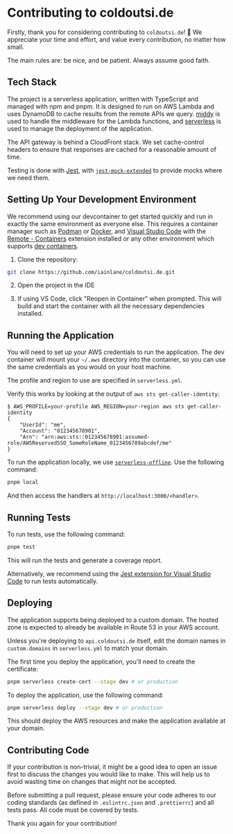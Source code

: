 # Contributing to coldoutsi.de

Firstly, thank you for considering contributing to `coldoutsi.de`! 🎉 We
appreciate your time and effort, and value every contribution, no matter how
small.

The main rules are: be nice, and be patient. Always assume good faith.

## Tech Stack

The project is a serverless application, written with TypeScript and managed
with npm and pnpm. It is designed to run on AWS Lambda and uses DynamoDB to
cache results from the remote APIs we query. [middy] is used to handle the
middleware for the Lambda functions, and [serverless] is used to manage the
deployment of the application.

The API gateway is behind a CloudFront stack. We set cache-control headers to
ensure that responses are cached for a reasonable amount of time.

Testing is done with [Jest][jest], with
[`jest-mock-extended`][jest-mock-extended] to provide mocks where we need them.

[jest]: https://jestjs.io/
[jest-mock-extended]: https://www.npmjs.com/package/jest-mock-extended
[middy]: https://middy.js.org/
[serverless]: https://www.serverless.com/

## Setting Up Your Development Environment

We recommend using our devcontainer to get started quickly and run in exactly
the same environment as everyone else. This requires a container manager such as
[Podman][podman] or [Docker][docker], and [Visual Studio Code][vscode] with the
[Remote - Containers][remote-containers] extension installed or any other
environment which supports [dev containers][devcontainers].

1. Clone the repository:

```sh
git clone https://github.com/iainlane/coldoutsi.de.git
```

2. Open the project in the IDE

3. If using VS Code, click "Reopen in Container" when prompted. This will build
   and start the container with all the necessary dependencies installed.

[devcontainers]: https://containers.dev/
[docker]: https://www.docker.com/
[podman]: https://podman.io/
[remote-containers]:
  https://marketplace.visualstudio.com/items?itemName=ms-vscode-remote.remote-containers
[vscode]: https://code.visualstudio.com/

## Running the Application

You will need to set up your AWS credentials to run the application. The dev
container will mount your `~/.aws` directory into the container, so you can use
the same credentials as you would on your host machine.

The profile and region to use are specified in `serverless.yml`.

Verify this works by looking at the output of `aws sts get-caller-identity`:

```console
$ AWS_PROFILE=your-profile AWS_REGION=your-region aws sts get-caller-identity
{
    "UserId": "me",
    "Account": "012345678901",
    "Arn": "arn:aws:sts::012345678901:assumed-role/AWSReservedSSO_SomeRoleName_0123456789abcdef/me"
}
```

To run the application locally, we use
[`serverless-offline`][serverless-offline]. Use the following command:

```sh
pnpm local
```

And then access the handlers at `http://localhost:3000/<handler>`.

[serverless-offline]: https://www.serverless.com/plugins/serverless-offline

## Running Tests

To run tests, use the following command:

```sh
pnpm test
```

This will run the tests and generate a coverage report.

Alternatively, we recommend using the [Jest extension for Visual Studio
Code][vscode-jest] to run tests automatically.

[vscode-jest]:
  https://marketplace.visualstudio.com/items?itemName=Orta.vscode-jest

## Deploying

The application supports being deployed to a custom domain. The hosted zone is
expected to already be available in Route 53 in your AWS account.

Unless you're deploying to `api.coldoutsi.de` itself, edit the domain names in
`custom.domains` in `serverless.yml` to match your domain.

The first time you deploy the application, you'll need to create the
certificate:

```sh
pnpm serverless create-cert --stage dev # or production
```

To deploy the application, use the following command:

```sh
pnpm serverless deploy --stage dev # or production
```

This should deploy the AWS resources and make the application available at your
domain.

## Contributing Code

If your contribution is non-trivial, it might be a good idea to open an issue
first to discuss the changes you would like to make. This will help us to avoid
wasting time on changes that might not be accepted.

Before submitting a pull request, please ensure your code adheres to our coding
standards (as defined in `.eslintrc.json` and `.prettierrc`) and all tests pass.
All code must be covered by tests.

Thank you again for your contribution!

